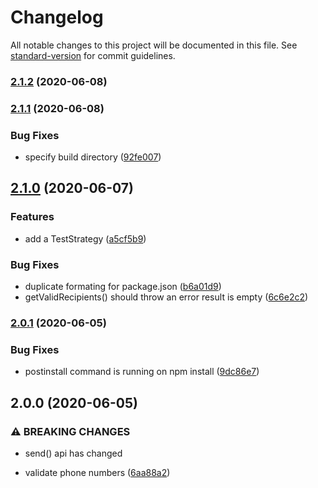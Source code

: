 # Changelog

All notable changes to this project will be documented in this file. See [standard-version](https://github.com/conventional-changelog/standard-version) for commit guidelines.

### [2.1.2](https://github.com/adetoola/sms/compare/v2.1.1...v2.1.2) (2020-06-08)

### [2.1.1](https://github.com/adetoola/sms/compare/v2.1.0...v2.1.1) (2020-06-08)


### Bug Fixes

* specify build directory ([92fe007](https://github.com/adetoola/sms/commit/92fe007ea12b049b69243ab667a73e816ec78d0b))

## [2.1.0](https://github.com/adetoola/sms/compare/v2.0.1...v2.1.0) (2020-06-07)


### Features

* add a TestStrategy ([a5cf5b9](https://github.com/adetoola/sms/commit/a5cf5b9e9996f0b6dbb0ae11a395260ab70ae59a))


### Bug Fixes

* duplicate formating for package.json ([b6a01d9](https://github.com/adetoola/sms/commit/b6a01d96551566f27a7d870a758e8cb26c1ca21f))
* getValidRecipients() should throw an error result is empty ([6c6e2c2](https://github.com/adetoola/sms/commit/6c6e2c27d567695434e3ca196d4ab1e4eec863a4))

### [2.0.1](https://github.com/adetoola/sms/compare/v2.0.0...v2.0.1) (2020-06-05)


### Bug Fixes

* postinstall command is running on npm install ([9dc86e7](https://github.com/adetoola/sms/commit/9dc86e7706eba385f0d7b2ae02a8a14e2c625901))

## 2.0.0 (2020-06-05)


### ⚠ BREAKING CHANGES

* send() api has changed

* validate phone numbers ([6aa88a2](https://github.com/adetoola/sms/commit/6aa88a20a217854e888bbbec773d5bd023f089c4))

